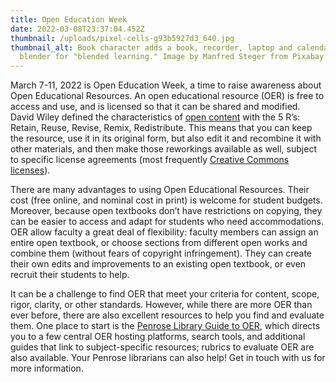 ```yaml
---
title: Open Education Week
date: 2022-03-08T23:37:04.452Z
thumbnail: /uploads/pixel-cells-g93b5927d3_640.jpg
thumbnail_alt: Book character adds a book, recorder, laptop and calendar to a
  blender for "blended learning." Image by Manfred Steger from Pixabay.
---
```

March 7-11, 2022 is Open Education Week, a time to raise awareness about Open Educational Resources. An open educational resource (OER) is free to access and use, and is licensed so that it can be shared and modified. David Wiley defined the characteristics of [open content](https://opencontent.org/definition/) with the 5 R’s: Retain, Reuse, Revise, Remix, Redistribute. This means that you can keep the resource, use it in its original form, but also edit it and recombine it with other materials, and then make those reworkings available as well, subject to specific license agreements (most frequently [Creative Commons licenses](http://creativecommons.org)). 

There are many advantages to using Open Educational Resources. Their cost (free online, and nominal cost in print) is welcome for student budgets. Moreover, because open textbooks don’t have restrictions on copying, they can be easier to access and adapt for students who need accommodations. OER allow faculty a great deal of flexibility: faculty members can assign an entire open textbook, or choose sections from different open works and combine them (without fears of copyright infringement). They can create their own edits and improvements to an existing open textbook, or even recruit their students to help. 

It can be a challenge to find OER that meet your criteria for content, scope, rigor, clarity, or other standards. However, while there are more OER than ever before, there are also excellent resources to help you find and evaluate them. One place to start is the [Penrose Library Guide to OER](http://libguides.whitman.edu/oer), which directs you to a few central OER hosting platforms, search tools, and additional guides that link to subject-specific resources; rubrics to evaluate OER are also available. Your Penrose librarians can also help! Get in touch with us for more information.
